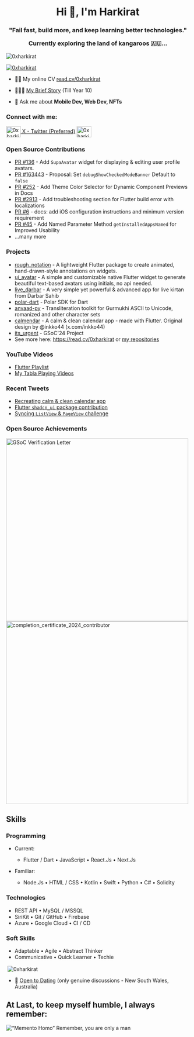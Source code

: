 <h1 align="center">Hi 👋, I'm Harkirat</h1>
<h3 align="center">"Fail fast, build more, and keep learning better technologies."

Currently exploring the land of kangaroos 🇦🇺...</h3>

<p align="left"> <img src="https://komarev.com/ghpvc/?username=0xharkirat&label=Profile%20views&color=0e75b6&style=flat" alt="0xharkirat" /> </p>

<p align="left"> <a href="https://twitter.com/0xharkirat" target="blank"><img src="https://img.shields.io/twitter/follow/0xharkirat?logo=twitter&style=for-the-badge" alt="0xharkirat" /></a> </p>

- 👨‍💻 My online CV <a href="https://read.cv/0xharkirat" target="_blank" rel="noreferrer"> read.cv/0xharkirat</a>

- 👨🏻‍🏫 <a href="https://bit.ly/4dEIdZc" target="_blank" rel="noreferrer"> My Brief Story</a> (Till Year 10)

- 💬 Ask me about **Mobile Dev, Web Dev, NFTs**

<h3 align="left">Connect with me:</h3>
<p align="left">
<a href="https://twitter.com/0xharkirat" target="blank"><img align="center" src="https://raw.githubusercontent.com/rahuldkjain/github-profile-readme-generator/master/src/images/icons/Social/twitter.svg" alt="0xharkirat" height="30" width="40" /> X - Twitter (Preferred)</a>
<a href="https://linkedin.com/in/0xharkirat" target="blank"><img align="center" src="https://raw.githubusercontent.com/rahuldkjain/github-profile-readme-generator/master/src/images/icons/Social/linked-in-alt.svg" alt="0xharkirat" height="30" width="40" /></a>

### Open Source Contributions
- [PR #136](https://github.com/supabase-community/flutter-auth-ui/pull/136) - Add `SupaAvatar` widget for displaying & editing user profile avatars.
- [PR #163443](https://github.com/flutter/flutter/issues/163443) - Proposal: Set `debugShowCheckedModeBanner` Default to `false`
- [PR #252](https://github.com/nank1ro/flutter-shadcn-ui/pull/252) - Add Theme Color Selector for Dynamic Component Previews in Docs
- [PR #2913](https://github.com/codemagic-ci-cd/codemagic-docs/pull/2913) - Add troubleshooting section for Flutter build error with localizations
- [PR #6](https://github.com/monterail/intelligence/pull/6) - docs: add iOS configuration instructions and minimum version requirement
- [PR #45](https://github.com/sharmadhiraj/installed_apps/pull/45) - Add Named Parameter Method `getInstalledAppsNamed` for Improved Usability
- ...many more

### Projects
- [rough_notation](https://roughnotation-flutter.web.app/) - A lightweight Flutter package to create animated, hand-drawn-style annotations on widgets.
- [ui_avatar](https://pub.dev/packages/ui_avatar) - A simple and customizable native Flutter widget to generate beautiful text-based avatars using initials, no api needed.
- [live_darbar](https://github.com/0xharkirat/live_darbar) - A very simple yet powerful & advanced app for live kirtan from Darbar Sahib
- [polar-dart](https://github.com/0xharkirat/polar-dart) - Polar SDK for Dart
- [anvaad-py](https://github.com/0xharkirat/anvaad-py) - Transliteration toolkit for Gurmukhi ASCII to Unicode, romanized and other character sets
- [calmendar](https://github.com/0xharkirat/calmendar) - A calm & clean calendar app - made with Flutter. Original design by @inkko44 (x.com/inkko44)
- [its_urgent](https://github.com/0xharkirat/its_urgent) - GSoC'24 Project
- See more here: https://read.cv/0xharkirat or [my repositories](https://github.com/0xharkirat?page=1&tab=repositories)

### YouTube Videos
- [Flutter Playlist](https://youtube.com/playlist?list=PLLx2TfaNTPhxjIc4Ydm2CYhTxz9cPH-hy&si=6mbn0qD-Unvdhj5o)
- [My Tabla Playing Videos](https://youtube.com/playlist?list=PLLx2TfaNTPhyQPAIfEnib4MfXppYtYVyB&si=4leUaIK9bhv-LcFO)

### Recent Tweets
- [Recreating calm & clean calendar app](https://x.com/0xharkirat/status/1892431921483042983)
- [Flutter `shadcn_ui` package contribution](https://x.com/nank1ro/status/1881306971091136987)
- [Syncing `ListView` & `PageView` challenge](https://x.com/0xharkirat/status/1890731339424403488)

### Open Source Achievements
<img src="https://github.com/user-attachments/assets/b0f4aa85-ab08-4370-9109-88219a76f6aa" alt="GSoC Verification Letter" height="500">
<img src="https://github.com/user-attachments/assets/76e4d811-9e7a-48fa-9da3-9c4fe553c02b" alt="completion_certificate_2024_contributor" width="500">


## Skills
### Programming
- Current:
  - Flutter / Dart • JavaScript • React.Js • Next.Js  

- Familiar:
  - Node.Js • HTML / CSS • Kotlin • Swift • Python • C# • Solidity  

### Technologies
- REST API • MySQL / MSSQL  
- SiriKit • Git / GitHub • Firebase  
- Azure • Google Cloud • CI / CD  

### Soft Skills
- Adaptable • Agile • Abstract Thinker  
- Communicative • Quick Learner • Techie  


<p>&nbsp;<img align="center" src="https://github-readme-stats.vercel.app/api?username=0xharkirat&show_icons=true&locale=en" alt="0xharkirat" /></p>

- 🌹 [Open to Dating](mailto:dateharkirat@gmail.com) (only genuine discussions - New South Wales, Australia)

## At Last, to keep myself humble, I always remember:

![“Memento Homo”  Remember, you are only a man](https://github.com/user-attachments/assets/b65aeb80-379b-40e3-8ebb-7731c8e9cf12)
